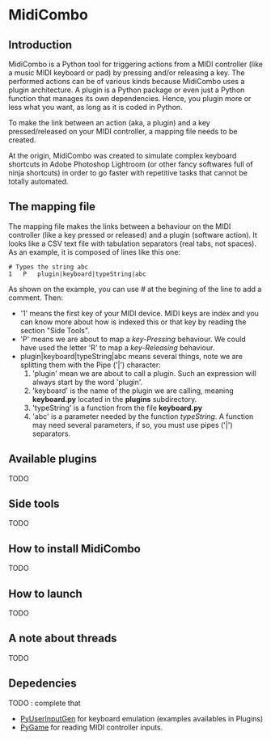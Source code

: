 MidiCombo
=========

## Introduction
MidiCombo is a Python tool for triggering actions from a MIDI controller (like a music MIDI keyboard or pad) by pressing and/or releasing a key. The performed actions can be of various kinds because MidiCombo uses a plugin architecture. A plugin is a Python package or even just a Python function that manages its own dependencies. Hence, you plugin more or less what you want, as long as it is coded in Python.

To make the link between an action (aka, a plugin) and a key pressed/released on your MIDI controller, a mapping file needs to be created.

At the origin, MidiCombo was created to simulate complex keyboard shortcuts in Adobe Photoshop Lightroom (or other fancy softwares full of ninja shortcuts) in order to go faster with repetitive tasks that cannot be totally automated.


## The mapping file
The mapping file makes the links between a behaviour on the MIDI controller (like a key pressed or released) and a plugin (software action). It looks like a CSV text file with tabulation separators (real tabs, not spaces).
As an example, it is composed of lines like this one:

```
# Types the string abc
1	P	plugin|keyboard|typeString|abc
```

As shown on the example, you can use # at the begining of the line to add a comment.
Then:
* '1' means the first key of your MIDI device. MIDI keys are index and you can know more about how is indexed this or that key by reading the section "Side Tools".
* 'P' means we are about to map a _key-Pressing_ behaviour. We could have used the letter 'R' to map a _key-Releasing_ behaviour.
* plugin|keyboard|typeString|abc means several things, note we are splitting them with the Pipe ('|') character:
  1. 'plugin' mean we are about to call a plugin. Such an expression will always start by the word 'plugin'.
  2. 'keyboard' is the name of the plugin we are calling, meaning __keyboard.py__ located in the __plugins__ subdirectory.
  3. 'typeString' is a function from the file __keyboard.py__
  4. 'abc' is a parameter needed by the function _typeString_. A function may need several parameters, if so, you must use pipes ('|') separators.

## Available plugins
TODO

## Side tools
TODO

## How to install MidiCombo
TODO

## How to launch
TODO

## A note about threads
TODO

## Depedencies
TODO : complete that

- [PyUserInputGen](https://github.com/jonathanlurie/PyUserInputGen) for keyboard emulation (examples availables in Plugins)
- [PyGame](http://www.pygame.org/download.shtml) for reading MIDI controller inputs.
